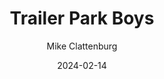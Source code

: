 ---
title: Trailer Park Boys
subtitle: Mike Clattenburg
year: 2001-2018
date: 2024-02-14
link: https://www.swearnet.com/shows/trailer-park-boys
image: ./images/trailer-park-boys.jpg
type: TV
---